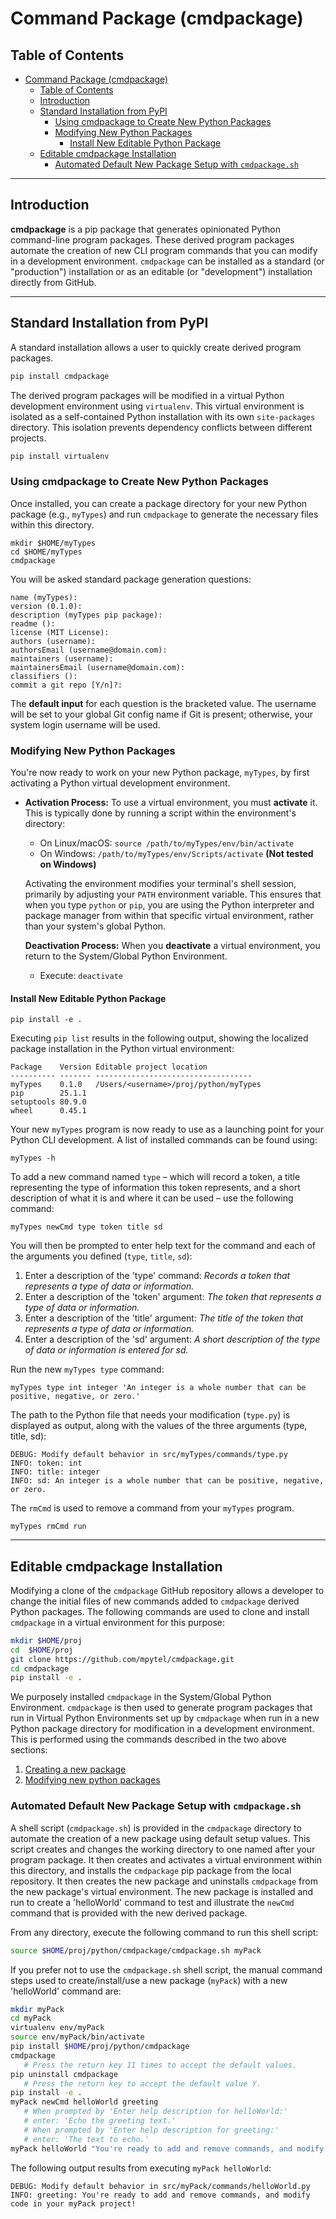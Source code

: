# Command Package (cmdpackage)

## Table of Contents

- [Command Package (cmdpackage)](#command-package-cmdpackage)
  - [Table of Contents](#table-of-contents)
  - [Introduction](#introduction)
  - [Standard Installation from PyPI](#standard-installation-from-pypi)
    - [Using cmdpackage to Create New Python Packages](#using-cmdpackage-to-create-new-python-packages)
    - [Modifying New Python Packages](#modifying-new-python-packages)
      - [Install New Editable Python Package](#install-new-editable-python-package)
  - [Editable cmdpackage Installation](#editable-cmdpackage-installation)
    - [Automated Default New Package Setup with `cmdpackage.sh`](#automated-default-new-package-setup-with-cmdpackagesh)

-----

## Introduction

**cmdpackage** is a pip package that generates opinionated Python command-line program packages. These derived program packages automate the creation of new CLI program commands that you can modify in a development environment. `cmdpackage` can be installed as a standard (or "production") installation or as an editable (or "development") installation directly from GitHub.

-----

## Standard Installation from PyPI

A standard installation allows a user to quickly create derived program packages.

```bash
pip install cmdpackage
```

The derived program packages will be modified in a virtual Python development environment using `virtualenv`. This virtual environment is isolated as a self-contained Python installation with its own `site-packages` directory. This isolation prevents dependency conflicts between different projects.

```bash
pip install virtualenv
```

### Using cmdpackage to Create New Python Packages

Once installed, you can create a package directory for your new Python package (e.g., `myTypes`) and run `cmdpackage` to generate the necessary files within this directory.

```
mkdir $HOME/myTypes
cd $HOME/myTypes
cmdpackage
```

You will be asked standard package generation questions:

```
name (myTypes):
version (0.1.0):
description (myTypes pip package):
readme ():
license (MIT License):
authors (username):
authorsEmail (username@domain.com):
maintainers (username):
maintainersEmail (username@domain.com):
classifiers ():
commit a git repo [Y/n]?:
```

The **default input** for each question is the bracketed value. The username will be set to your global Git config name if Git is present; otherwise, your system login username will be used.

### Modifying New Python Packages

You're now ready to work on your new Python package, `myTypes`, by first activating a Python virtual development environment.

  * **Activation Process:** To use a virtual environment, you must **activate** it. This is typically done by running a script within the environment's directory:

      * On Linux/macOS: `source /path/to/myTypes/env/bin/activate`
      * On Windows: `/path/to/myTypes/env/Scripts/activate` **(Not tested on Windows)**

    Activating the environment modifies your terminal's shell session, primarily by adjusting your `PATH` environment variable. This ensures that when you type `python` or `pip`, you are using the Python interpreter and package manager from within that specific virtual environment, rather than your system's global Python.

    **Deactivation Process:** When you **deactivate** a virtual environment, you return to the System/Global Python Environment.

      * Execute: `deactivate`

#### Install New Editable Python Package

```
pip install -e .
```

Executing `pip list` results in the following output, showing the localized package installation in the Python virtual environment:

```
Package    Version Editable project location
---------- ------- -----------------------------------
myTypes    0.1.0   /Users/<username>/proj/python/myTypes
pip        25.1.1
setuptools 80.9.0
wheel      0.45.1
```

Your new `myTypes` program is now ready to use as a launching point for your Python CLI development. A list of installed commands can be found using:

```
myTypes -h
```

To add a new command named `type` – which will record a token, a title representing the type of information this token represents, and a short description of what it is and where it can be used – use the following command:

```
myTypes newCmd type token title sd
```

You will then be prompted to enter help text for the command and each of the arguments you defined (`type`, `title`, `sd`):

1.  Enter a description of the 'type' command:
    *Records a token that represents a type of data or information.*
2.  Enter a description of the 'token' argument:
    *The token that represents a type of data or information.*
3.  Enter a description of the 'title' argument:
    *The title of the token that represents a type of data or information.*
4.  Enter a description of the 'sd' argument:
    *A short description of the type of data or information is entered for sd.*

Run the new `myTypes type` command:

```
myTypes type int integer 'An integer is a whole number that can be positive, negative, or zero.'
```

The path to the Python file that needs your modification (`type.py`) is displayed as output, along with the values of the three arguments (type, title, sd):

```
DEBUG: Modify default behavior in src/myTypes/commands/type.py
INFO: token: int
INFO: title: integer
INFO: sd: An integer is a whole number that can be positive, negative, or zero.
```

The `rmCmd` is used to remove a command from your `myTypes` program.

```
myTypes rmCmd run
```

-----

## Editable cmdpackage Installation

Modifying a clone of the `cmdpackage` GitHub repository allows a developer to change the initial files of new commands added to `cmdpackage` derived Python packages. The following commands are used to clone and install `cmdpackage` in a virtual environment for this purpose:

```bash
mkdir $HOME/proj
cd  $HOME/proj
git clone https://github.com/mpytel/cmdpackage.git
cd cmdpackage
pip install -e .
```

We purposely installed `cmdpackage` in the System/Global Python Environment. `cmdpackage` is then used to generate program packages that run in Virtual Python Environments set up by `cmdpackage` when run in a new Python package directory for modification in a development environment. This is performed using the commands described in the two above sections:

1.  [Creating a new package](#using-cmdpackage-to-create-new-python-packages)
2.  [Modifying new python packages](#modifying-new-python-packages)

### Automated Default New Package Setup with `cmdpackage.sh`

A shell script (`cmdpackage.sh`) is provided in the `cmdpackage` directory to automate the creation of a new package using default setup values. This script creates and changes the working directory to one named after your program package. It then creates and activates a virtual environment within this directory, and installs the `cmdpackage` pip package from the local repository. It then creates the new package and uninstalls `cmdpackage` from the new package's virtual environment. The new package is installed and run to create a 'helloWorld' command to test and illustrate the `newCmd` command that is provided with the new derived package.

From any directory, execute the following command to run this shell script:

```bash
source $HOME/proj/python/cmdpackage/cmdpackage.sh myPack
```

If you prefer not to use the `cmdpackage.sh` shell script, the manual command steps used to create/install/use a new package (`myPack`) with a new 'helloWorld' command are:

```bash
mkdir myPack
cd myPack
virtualenv env/myPack
source env/myPack/bin/activate
pip install $HOME/proj/python/cmdpackage
cmdpackage
   # Press the return key 11 times to accept the default values.
pip uninstall cmdpackage
   # Press the return key to accept the default value Y.
pip install -e .
myPack newCmd helloWorld greeting
   # When prompted by 'Enter help description for helloWorld:'
   # enter: 'Echo the greeting text.'
   # When prompted by 'Enter help description for greeting:'
   # enter: 'The text to echo.'
myPack helloWorld "You're ready to add and remove commands, and modify code in your myPack project!"
```

The following output results from executing `myPack helloWorld`:

```
DEBUG: Modify default behavior in src/myPack/commands/helloWorld.py
INFO: greeting: You're ready to add and remove commands, and modify code in your myPack project!
```
